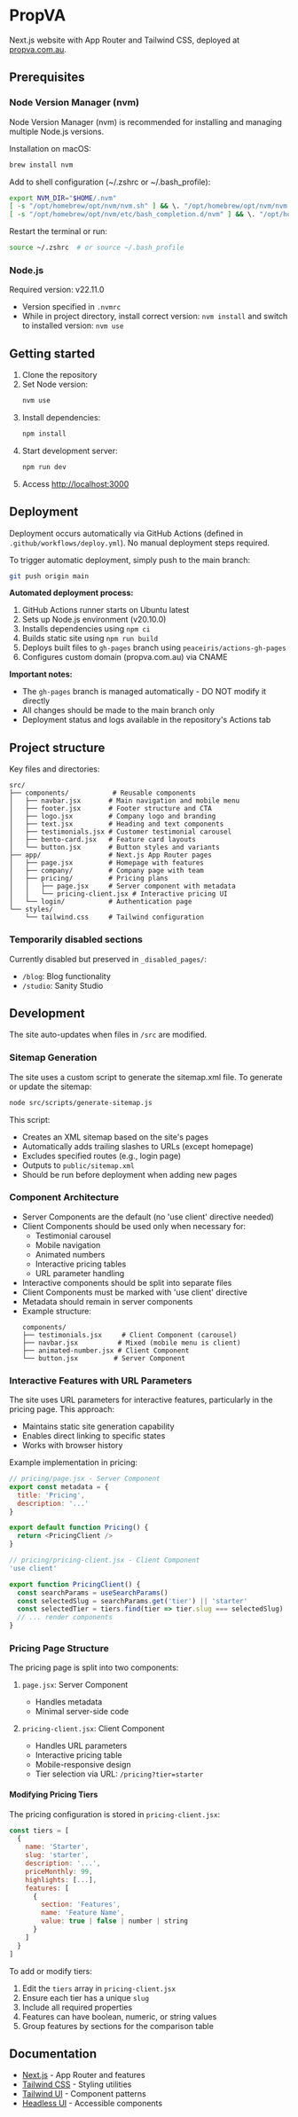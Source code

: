 # PropVA

Next.js website with App Router and Tailwind CSS, deployed at [propva.com.au](https://propva.com.au).

## Prerequisites

### Node Version Manager (nvm)
Node Version Manager (nvm) is recommended for installing and managing multiple Node.js versions.

Installation on macOS:
```bash
brew install nvm
```

Add to shell configuration (~/.zshrc or ~/.bash_profile):
```bash
export NVM_DIR="$HOME/.nvm"
[ -s "/opt/homebrew/opt/nvm/nvm.sh" ] && \. "/opt/homebrew/opt/nvm/nvm.sh"
[ -s "/opt/homebrew/opt/nvm/etc/bash_completion.d/nvm" ] && \. "/opt/homebrew/opt/nvm/etc/bash_completion.d/nvm"
```

Restart the terminal or run:
```bash
source ~/.zshrc  # or source ~/.bash_profile
```

### Node.js
Required version: v22.11.0
- Version specified in `.nvmrc`
- While in project directory, install correct version: `nvm install` and switch to installed version: `nvm use`

## Getting started

1. Clone the repository
2. Set Node version:
   ```bash
   nvm use
   ```
3. Install dependencies:
   ```bash
   npm install
   ```
4. Start development server:
   ```bash
   npm run dev
   ```
5. Access [http://localhost:3000](http://localhost:3000)

## Deployment

Deployment occurs automatically via GitHub Actions (defined in `.github/workflows/deploy.yml`). No manual deployment steps required.

To trigger automatic deployment, simply push to the main branch:
```bash
git push origin main
```

**Automated deployment process:**
1. GitHub Actions runner starts on Ubuntu latest
2. Sets up Node.js environment (v20.10.0)
3. Installs dependencies using `npm ci`
4. Builds static site using `npm run build`
5. Deploys built files to `gh-pages` branch using `peaceiris/actions-gh-pages`
6. Configures custom domain (propva.com.au) via CNAME

**Important notes:**
- The `gh-pages` branch is managed automatically - DO NOT modify it directly
- All changes should be made to the main branch only
- Deployment status and logs available in the repository's Actions tab

## Project structure

Key files and directories:

```
src/
├── components/           # Reusable components
│   ├── navbar.jsx       # Main navigation and mobile menu
│   ├── footer.jsx       # Footer structure and CTA
│   ├── logo.jsx         # Company logo and branding
│   ├── text.jsx         # Heading and text components
│   ├── testimonials.jsx # Customer testimonial carousel
│   ├── bento-card.jsx   # Feature card layouts
│   └── button.jsx       # Button styles and variants
├── app/                 # Next.js App Router pages
│   ├── page.jsx         # Homepage with features
│   ├── company/         # Company page with team
│   ├── pricing/         # Pricing plans
│   │   ├── page.jsx     # Server component with metadata
│   │   └── pricing-client.jsx # Interactive pricing UI
│   └── login/           # Authentication page
└── styles/
    └── tailwind.css     # Tailwind configuration
```

### Temporarily disabled sections
Currently disabled but preserved in `_disabled_pages/`:
- `/blog`: Blog functionality
- `/studio`: Sanity Studio

## Development

The site auto-updates when files in `/src` are modified.

### Sitemap Generation

The site uses a custom script to generate the sitemap.xml file. To generate or update the sitemap:

```bash
node src/scripts/generate-sitemap.js
```

This script:
- Creates an XML sitemap based on the site's pages
- Automatically adds trailing slashes to URLs (except homepage)
- Excludes specified routes (e.g., login page)
- Outputs to `public/sitemap.xml`
- Should be run before deployment when adding new pages

### Component Architecture
- Server Components are the default (no 'use client' directive needed)
- Client Components should be used only when necessary for:
  - Testimonial carousel
  - Mobile navigation
  - Animated numbers
  - Interactive pricing tables
  - URL parameter handling
- Interactive components should be split into separate files
- Client Components must be marked with 'use client' directive
- Metadata should remain in server components
- Example structure:
  ```
  components/
  ├── testimonials.jsx     # Client Component (carousel)
  ├── navbar.jsx          # Mixed (mobile menu is client)
  ├── animated-number.jsx # Client Component
  └── button.jsx         # Server Component
  ```

### Interactive Features with URL Parameters

The site uses URL parameters for interactive features, particularly in the pricing page. This approach:
- Maintains static site generation capability
- Enables direct linking to specific states
- Works with browser history

Example implementation in pricing:
```javascript
// pricing/page.jsx - Server Component
export const metadata = {
  title: 'Pricing',
  description: '...'
}

export default function Pricing() {
  return <PricingClient />
}

// pricing/pricing-client.jsx - Client Component
'use client'

export function PricingClient() {
  const searchParams = useSearchParams()
  const selectedSlug = searchParams.get('tier') || 'starter'
  const selectedTier = tiers.find(tier => tier.slug === selectedSlug) || tiers[0]
  // ... render components
}
```

### Pricing Page Structure

The pricing page is split into two components:
1. `page.jsx`: Server Component
   - Handles metadata
   - Minimal server-side code

2. `pricing-client.jsx`: Client Component
   - Handles URL parameters
   - Interactive pricing table
   - Mobile-responsive design
   - Tier selection via URL: `/pricing?tier=starter`

#### Modifying Pricing Tiers

The pricing configuration is stored in `pricing-client.jsx`:
```javascript
const tiers = [
  {
    name: 'Starter',
    slug: 'starter',
    description: '...',
    priceMonthly: 99,
    highlights: [...],
    features: [
      {
        section: 'Features',
        name: 'Feature Name',
        value: true | false | number | string
      }
    ]
  }
]
```

To add or modify tiers:
1. Edit the `tiers` array in `pricing-client.jsx`
2. Ensure each tier has a unique `slug`
3. Include all required properties
4. Features can have boolean, numeric, or string values
5. Group features by sections for the comparison table

## Documentation

- [Next.js](https://nextjs.org/docs) - App Router and features
- [Tailwind CSS](https://tailwindcss.com/docs) - Styling utilities
- [Tailwind UI](https://tailwindui.com) - Component patterns
- [Headless UI](https://headlessui.dev) - Accessible components
